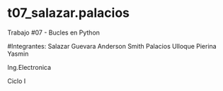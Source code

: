 # t07_salazar.palacios
Trabajo #07 - Bucles en Python

#Integrantes:
Salazar Guevara Anderson Smith
Palacios Ulloque Pierina Yasmin

Ing.Electronica

Ciclo I
